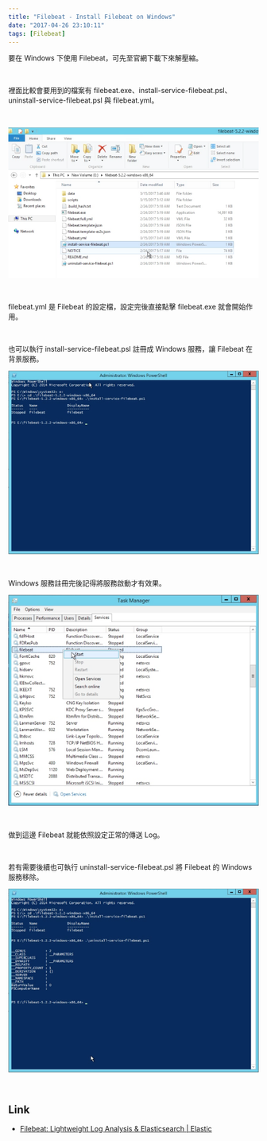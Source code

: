 ```yaml
---
title: "Filebeat - Install Filebeat on Windows"
date: "2017-04-26 23:10:11"
tags: [Filebeat]
---
```



要在 Windows 下使用 Filebeat，可先至官網下載下來解壓縮。  

<!-- More -->

<br/>


裡面比較會要用到的檔案有 filebeat.exe、install-service-filebeat.psl、uninstall-service-filebeat.psl 與 filebeat.yml。  

<br/>


![1.png](1.png)

<br/>


filebeat.yml 是 Filebeat 的設定檔，設定完後直接點擊 filebeat.exe 就會開始作用。

<br/>


也可以執行 install-service-filebeat.psl 註冊成 Windows 服務，讓 Filebeat 在背景服務。  

![2.png](2.png)

<br/>


Windows 服務註冊完後記得將服務啟動才有效果。  

![3.png](3.png)

<br/>


做到這邊 Filebeat 就能依照設定正常的傳送 Log。  

<br/>


若有需要後續也可執行 uninstall-service-filebeat.psl 將 Filebeat 的 Windows 服務移除。  

![4.png](4.png)

<br/>


Link
----
* [Filebeat: Lightweight Log Analysis & Elasticsearch | Elastic](https://www.elastic.co/products/beats/filebeat)
